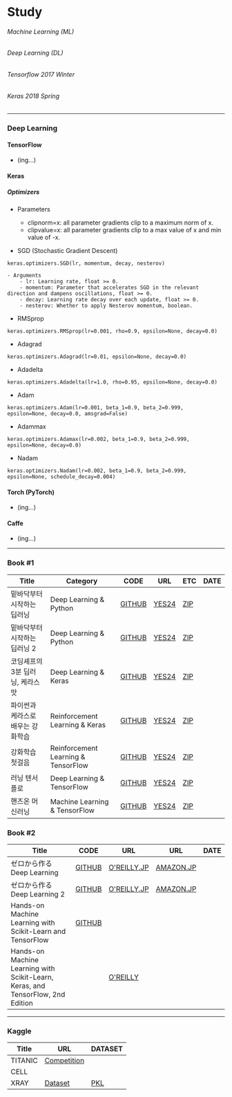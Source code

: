 # Study
###### Machine Learning (ML)
###### Deep Learning (DL)
###### Tensorflow 2017 Winter
###### Keras 2018 Spring
----------
### Deep Learning
#### TensorFlow
- (ing...)

#### Keras

##### Optimizers

- Parameters
    - clipnorm=x: all parameter gradients clip to a maximum norm of x.
    - clipvalue=x: all parameter gradients clip to a max value of x and min value of -x.
     
- SGD (Stochastic Gradient Descent)
 ```
 keras.optimizers.SGD(lr, momentum, decay, nesterov)
 ```
    - Arguments
        - lr: Learning rate, float >= 0.
        - momentum: Parameter that accelerates SGD in the relevant direction and dampens oscillations, float >= 0.
        - decay: Learning rate decay over each update, float >= 0.
        - nesterov: Whether to apply Nesterov momentum, boolean.
- RMSprop
```
keras.optimizers.RMSprop(lr=0.001, rho=0.9, epsilon=None, decay=0.0)
```
- Adagrad
```
keras.optimizers.Adagrad(lr=0.01, epsilon=None, decay=0.0)
```
- Adadelta
```
keras.optimizers.Adadelta(lr=1.0, rho=0.95, epsilon=None, decay=0.0)
```
- Adam
```
keras.optimizers.Adam(lr=0.001, beta_1=0.9, beta_2=0.999, epsilon=None, decay=0.0, amsgrad=False)
```
- Adammax
```
keras.optimizers.Adamax(lr=0.002, beta_1=0.9, beta_2=0.999, epsilon=None, decay=0.0)
```
- Nadam

```
keras.optimizers.Nadam(lr=0.002, beta_1=0.9, beta_2=0.999, epsilon=None, schedule_decay=0.004)
```
         
    

#### Torch (PyTorch)
- (ing...)

#### Caffe
- (ing...)

----------
### Book #1
|Title|Category|CODE|URL|ETC|DATE|
|-----|--------|----|---|---|----|
|밑바닥부터 시작하는 딥러닝|Deep Learning & Python|[GITHUB](https://github.com/WegraLee/deep-learning-from-scratch)|[YES24](http://www.yes24.com/Product/Goods/34970929)|[ZIP](https://drive.google.com/file/d/1DkMiugXAae70jvCYnVezaAhjGc5g2Yqb/view?usp=sharing)|
|밑바닥부터 시작하는 딥러닝 2|Deep Learning & Python|[GITHUB](https://github.com/WegraLee/deep-learning-from-scratch-2)|[YES24](http://www.yes24.com/Product/Goods/72173703)|[ZIP](https://drive.google.com/file/d/1VwDXDrdclIkm5W4hfBUB9zU8KHOhCVU5/view?usp=sharing)|
|코딩셰프의 3분 딥러닝, 케라스맛|Deep Learning & Keras|[GITHUB](https://github.com/jskDr/keraspp)|[YES24](http://www.yes24.com/Product/Goods/57617933)|[ZIP](https://drive.google.com/file/d/1S1BkQWs7kyai_pWJEItMmNfbwmJnfwzc/view?usp=sharing)|
|파이썬과 케라스로 배우는 강화학습|Reinforcement Learning & Keras|[GITHUB](https://github.com/rlcode/reinforcement-learning-kr)|[YES24](http://www.yes24.com/Product/Goods/44136413)|[ZIP](https://drive.google.com/file/d/1L8_w-eDqG8LAmtxaxLdOXuTHkAIlLSOl/view?usp=sharing)|
|강화학습 첫걸음|Reinforcement Learning & TensorFlow|[GITHUB](https://github.com/awjuliani/DeepRL-Agents)|[YES24](http://www.yes24.com/Product/Goods/57617908)|[ZIP](https://drive.google.com/file/d/1N8cRl6st0hlpdyxOxq_nnIXzBdzmYvgv/view?usp=sharing)|
|러닝 텐서플로|Deep Learning & TensorFlow|[GITHUB]()|[YES24](http://www.yes24.com/Product/Goods/60506589)|[ZIP]()|
|핸즈온 머신러닝|Machine Learning & TensorFlow|[GITHUB](https://github.com/ageron/handson-ml)|[YES24](http://www.yes24.com/Product/Goods/59878826)|[ZIP](https://drive.google.com/file/d/1-3WQFi3vBa71cyEFSMPwPmHhiXcb1Ul9/view?usp=sharing)|

### Book #2
|Title|CODE|URL|URL|DATE|
|-----|----|---|---|----|
|ゼロから作る Deep Learning|[GITHUB](https://github.com/oreilly-japan/deep-learning-from-scratch)|[O'REILLY.JP](https://www.oreilly.co.jp/books/9784873117584/)|[AMAZON.JP](https://www.amazon.co.jp/%E3%82%BC%E3%83%AD%E3%81%8B%E3%82%89%E4%BD%9C%E3%82%8BDeep-Learning-%E2%80%95Python%E3%81%A7%E5%AD%A6%E3%81%B6%E3%83%87%E3%82%A3%E3%83%BC%E3%83%97%E3%83%A9%E3%83%BC%E3%83%8B%E3%83%B3%E3%82%B0%E3%81%AE%E7%90%86%E8%AB%96%E3%81%A8%E5%AE%9F%E8%A3%85-%E6%96%8E%E8%97%A4-%E5%BA%B7%E6%AF%85/dp/4873117585)|
|ゼロから作る Deep Learning 2|[GITHUB](https://github.com/oreilly-japan/deep-learning-from-scratch-2)|[O'REILLY.JP](https://www.oreilly.co.jp/books/9784873118369/)|[AMAZON.JP](https://www.amazon.co.jp/%E3%82%BC%E3%83%AD%E3%81%8B%E3%82%89%E4%BD%9C%E3%82%8BDeep-Learning-%E2%80%95%E8%87%AA%E7%84%B6%E8%A8%80%E8%AA%9E%E5%87%A6%E7%90%86%E7%B7%A8-%E6%96%8E%E8%97%A4-%E5%BA%B7%E6%AF%85/dp/4873118360)|
|Hands-on Machine Learning with Scikit-Learn and TensorFlow|[GITHUB](https://github.com/ageron/handson-ml)||
|Hands-on Machine Learning with Scikit-Learn, Keras, and TensorFlow, 2nd Edition||[O'REILLY](https://www.oreilly.com/library/view/hands-on-machine-learning/9781492032632/)

----------
### Kaggle
|Title|URL|DATASET|
|-----|---|-------|
|TITANIC|[Competition](https://www.kaggle.com/paultimothymooney/chest-xray-pneumonia)||
|CELL|||
|XRAY|[Dataset](https://www.kaggle.com/paultimothymooney/chest-xray-pneumonia)|[PKL](https://drive.google.com/drive/folders/102q8Y446NfhLaY_P_vAZFKNOHr8hMZ5w?usp=sharing)|
